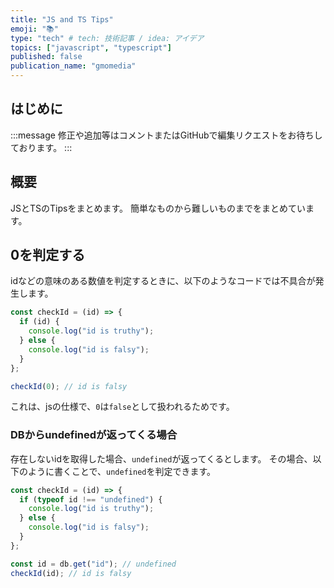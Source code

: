 ```yaml
---
title: "JS and TS Tips"
emoji: "📚"
type: "tech" # tech: 技術記事 / idea: アイデア
topics: ["javascript", "typescript"]
published: false
publication_name: "gmomedia"
---
```



## はじめに

:::message
修正や追加等はコメントまたはGitHubで編集リクエストをお待ちしております。
:::

## 概要

JSとTSのTipsをまとめます。
簡単なものから難しいものまでをまとめています。

## 0を判定する

idなどの意味のある数値を判定するときに、以下のようなコードでは不具合が発生します。

```js
const checkId = (id) => {
  if (id) {
    console.log("id is truthy");
  } else {
    console.log("id is falsy");
  }
};

checkId(0); // id is falsy

```

これは、jsの仕様で、`0`は`false`として扱われるためです。

### DBからundefinedが返ってくる場合

存在しないidを取得した場合、`undefined`が返ってくるとします。
その場合、以下のように書くことで、`undefined`を判定できます。

```js
const checkId = (id) => {
  if (typeof id !== "undefined") {
    console.log("id is truthy");
  } else {
    console.log("id is falsy");
  }
};

const id = db.get("id"); // undefined
checkId(id); // id is falsy
```
